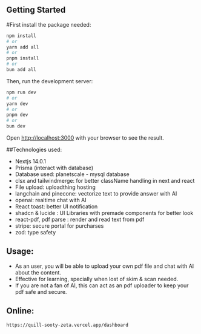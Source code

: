 

## Getting Started
#First install the package needed:
```bash
npm install
# or 
yarn add all
# or 
pnpm install
# or
bun add all
```

Then, run the development server:

```bash
npm run dev
# or
yarn dev
# or
pnpm dev
# or
bun dev
```

Open [http://localhost:3000](http://localhost:3000) with your browser to see the result.

##Technologies used:
 - Nextjs 14.0.1
 - Prisma (interact with database)
 - Database used: planetscale - mysql database
 - clsx and tailwindmerge: for better className handling in next and react
 - File upload: uploadthing hosting
 - langchain and pinecone: vectorize text to provide answer with AI
 - openai: realtime chat with AI
 - React toast: better UI notification
 - shadcn & lucide : UI Libraries with premade components for better look
 - react-pdf, pdf parse : render and read text from pdf
 - stripe: secure portal for purcharses
 - zod: type safety


 ## Usage:
 - As an user, you will be able to upload your own pdf file and chat with AI about the content.
 - Effective for learning, specially when lost of skim & scan needed.
 - If you are not a fan of AI, this can act as an pdf uploader to keep your pdf safe and secure.

 ## Online:
 ```
 https://quill-sooty-zeta.vercel.app/dashboard
 ```
